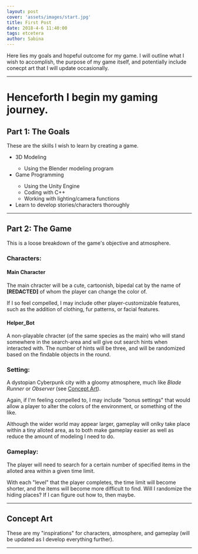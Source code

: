```yaml
---
layout: post
cover: 'assets/images/start.jpg'
title: First Post
date: 2018-4-6 11:40:00
tags: etcetera
author: Sabina
---
```

<p>Here lies my goals and hopeful outcome for my game. I will outline what I wish to accomplish, the purpose of my game itself, and potentially include conecpt art that I will update occasionally.</p>

<hr />

<h1>Henceforth I begin my gaming journey.</h1>


<h2>Part 1: The Goals</h2>

<p>These are the skills I wish to learn by creating a game.</p>

<ul>
<li>3D Modeling</li>
<ul><li>Using the Blender modeling program</li></ul>
<li>Game Programming</li>
<ul><li>Using the Unity Engine</li>
<li>Coding with C++</li>
<li>Working with lighting/camera functions</li></ul>
<li>Learn to develop stories/characters thoroughly</li>
</ul>

<hr />
<h2>Part 2: The Game</h2>

<p>This is a loose breakdown of the game's objective and atmosphere.</p>

<h3>Characters:</h3>
<h4>Main Character</h4>
<p>The main chracter will be a cute, cartoonish, bipedal cat by the name of <b>[REDACTED]</b> of whom the player can change the color of.</p>
<p>If I so feel compelled, I may include other player-customizable features, such as the addition of clothing, fur patterns, or facial features.</p>

<h4>Helper_Bot</h4>
<p>A non-playable chracter (of the same species as the main) who will stand somewhere in the search-area and will give out search hints when interacted with. The number of hints will be three, and will be randomized based on the findable objects in the round.</p>

<h3>Setting:</h3>
<p>A dystopian Cyberpunk city with a gloomy atmosphere, much like <i>Blade Runner</i> or <i>Observer</i> (see <a href="#facebook_ads_example">Concept Art</a>).</p>
<p>Again, if I'm feeling compelled to, I may include "bonus settings" that would allow a player to alter the colors of the environment, or something of the like.</p>
<p>Although the wider world may appear larger, gameplay will onlky take place within a tiny alloted area, as to both make gameplay easier as well as reduce the amount of modeling I need to do.</p>

<h3>Gameplay:</h3>
<p>The player will need to search for a certain number of specified items in the alloted area within a given time limit.</p>
<p>With each "level" that the player completes, the time limit will become shorter, and the items will become more difficult to find. Will I randomize the hiding places? If I can figure out how to, then maybe.</p>

<a href="#facebook_ads_example">

<hr />
<h2><a id="facebook_ads_example">Concept Art</a></h2> 

<p>These are my "inspirations" for characters, atmosphere, and gameplay (will be updated as I develop everything further).</p>

<amp-img src="{{ site.baseurl }}assets/images/cyber1.png" width="500" height="350" layout="responsive" alt="" class="mb3"></amp-img>
<amp-img src="{{ site.baseurl }}assets/images/cyber2.jpg" width="500" height="350" layout="responsive" alt="" class="mb3"></amp-img>
<amp-img src="{{ site.baseurl }}assets/images/cyber3.gif" width="500" height="350" layout="responsive" alt="" class="mb3"></amp-img>
<amp-img src="{{ site.baseurl }}assets/images/cyber4.jpg" width="500" height="350" layout="responsive" alt="" class="mb3"></amp-img>
<amp-img src="{{ site.baseurl }}assets/images/cyber5.jpg" width="500" height="350" layout="responsive" alt="" class="mb3"></amp-img>
<amp-img src="{{ site.baseurl }}assets/images/cyber6.jpg" width="500" height="350" layout="responsive" alt="" class="mb3"></amp-img>
<amp-img src="{{ site.baseurl }}assets/images/cyber7.png" width="500" height="350" layout="responsive" alt="" class="mb3"></amp-img>

<hr />
